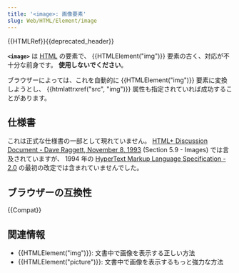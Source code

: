 ```yaml
---
title: '<image>: 画像要素'
slug: Web/HTML/Element/image
---
```

{{HTMLRef}}{{deprecated_header}}

**`<image>`** は [HTML](/ja/docs/Web/HTML) の要素で、 {{HTMLElement("img")}} 要素の古く、対応が不十分な前身です。
**使用しないでください**。

ブラウザーによっては、これを自動的に {{HTMLElement("img")}} 要素に変換しようとし、 {{htmlattrxref("src", "img")}} 属性も指定されていれば成功することがあります。

## 仕様書

これは正式な仕様書の一部として現れていません。
[HTML+ Discussion Document - Dave Raggett, November 8, 1993](https://www.w3.org/MarkUp/HTMLPlus/htmlplus_21.html) (Section 5.9 - Images) では言及されていますが、 1994 年の [HyperText Markup Language Specification - 2.0](https://datatracker.ietf.org/doc/html/draft-ietf-html-spec-00) の最初の改定では含まれていませんでした。

## ブラウザーの互換性

{{Compat}}

## 関連情報

- {{HTMLElement("img")}}: 文書中で画像を表示する正しい方法
- {{HTMLElement("picture")}}: 文書中で画像を表示するもっと強力な方法

